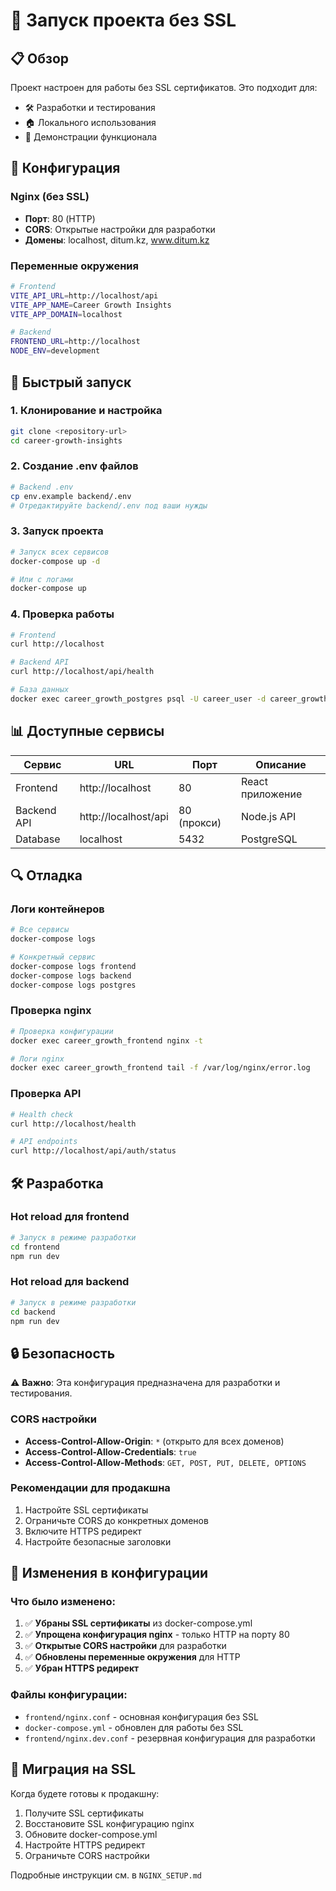 # 🚀 Запуск проекта без SSL

## 📋 Обзор

Проект настроен для работы без SSL сертификатов. Это подходит для:
- 🛠️ Разработки и тестирования
- 🏠 Локального использования
- 🧪 Демонстрации функционала

## 🔧 Конфигурация

### Nginx (без SSL)
- **Порт**: 80 (HTTP)
- **CORS**: Открытые настройки для разработки
- **Домены**: localhost, ditum.kz, www.ditum.kz

### Переменные окружения
```bash
# Frontend
VITE_API_URL=http://localhost/api
VITE_APP_NAME=Career Growth Insights
VITE_APP_DOMAIN=localhost

# Backend
FRONTEND_URL=http://localhost
NODE_ENV=development
```

## 🚀 Быстрый запуск

### 1. Клонирование и настройка
```bash
git clone <repository-url>
cd career-growth-insights
```

### 2. Создание .env файлов
```bash
# Backend .env
cp env.example backend/.env
# Отредактируйте backend/.env под ваши нужды
```

### 3. Запуск проекта
```bash
# Запуск всех сервисов
docker-compose up -d

# Или с логами
docker-compose up
```

### 4. Проверка работы
```bash
# Frontend
curl http://localhost

# Backend API
curl http://localhost/api/health

# База данных
docker exec career_growth_postgres psql -U career_user -d career_growth_insights -c "SELECT version();"
```

## 📊 Доступные сервисы

| Сервис | URL | Порт | Описание |
|--------|-----|------|----------|
| Frontend | http://localhost | 80 | React приложение |
| Backend API | http://localhost/api | 80 (прокси) | Node.js API |
| Database | localhost | 5432 | PostgreSQL |

## 🔍 Отладка

### Логи контейнеров
```bash
# Все сервисы
docker-compose logs

# Конкретный сервис
docker-compose logs frontend
docker-compose logs backend
docker-compose logs postgres
```

### Проверка nginx
```bash
# Проверка конфигурации
docker exec career_growth_frontend nginx -t

# Логи nginx
docker exec career_growth_frontend tail -f /var/log/nginx/error.log
```

### Проверка API
```bash
# Health check
curl http://localhost/health

# API endpoints
curl http://localhost/api/auth/status
```

## 🛠️ Разработка

### Hot reload для frontend
```bash
# Запуск в режиме разработки
cd frontend
npm run dev
```

### Hot reload для backend
```bash
# Запуск в режиме разработки
cd backend
npm run dev
```

## 🔒 Безопасность

⚠️ **Важно**: Эта конфигурация предназначена для разработки и тестирования.

### CORS настройки
- **Access-Control-Allow-Origin**: `*` (открыто для всех доменов)
- **Access-Control-Allow-Credentials**: `true`
- **Access-Control-Allow-Methods**: `GET, POST, PUT, DELETE, OPTIONS`

### Рекомендации для продакшна
1. Настройте SSL сертификаты
2. Ограничьте CORS до конкретных доменов
3. Включите HTTPS редирект
4. Настройте безопасные заголовки

## 📝 Изменения в конфигурации

### Что было изменено:
1. ✅ **Убраны SSL сертификаты** из docker-compose.yml
2. ✅ **Упрощена конфигурация nginx** - только HTTP на порту 80
3. ✅ **Открытые CORS настройки** для разработки
4. ✅ **Обновлены переменные окружения** для HTTP
5. ✅ **Убран HTTPS редирект**

### Файлы конфигурации:
- `frontend/nginx.conf` - основная конфигурация без SSL
- `docker-compose.yml` - обновлен для работы без SSL
- `frontend/nginx.dev.conf` - резервная конфигурация для разработки

## 🚀 Миграция на SSL

Когда будете готовы к продакшну:

1. Получите SSL сертификаты
2. Восстановите SSL конфигурацию nginx
3. Обновите docker-compose.yml
4. Настройте HTTPS редирект
5. Ограничьте CORS настройки

Подробные инструкции см. в `NGINX_SETUP.md` 